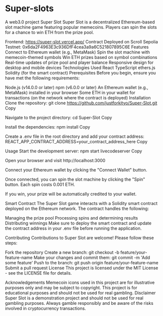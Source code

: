 # Super-slots
A web3.0 project 
Super Slot
Super Slot is a decentralized Ethereum-based slot machine game featuring popular memecoins. Players can spin the slots for a chance to win ETH from the prize pool.

Frontend: https://super-slot.vercel.app/
Contract Deployed on Scroll Sepolia Testnet: 0x6da2F4963E3c936DfF4cea3a9a6C521807895C6E
Features
Connect to Ethereum wallet (e.g., MetaMask)
Spin the slot machine with memecoin-themed symbols
Win ETH prizes based on symbol combinations
Real-time updates of prize pool and player balance
Responsive design for desktop and mobile devices
Technologies Used
React
TypeScript
ethers.js
Solidity (for the smart contract)
Prerequisites
Before you begin, ensure you have met the following requirements:

Node.js (v14.0.0 or later)
npm (v6.0.0 or later)
An Ethereum wallet (e.g., MetaMask) installed in your browser
Some ETH in your wallet for transactions (on the network where the contract is deployed)
Installation
Clone the repository: git clone https://github.com/justforkityo/Super-Slot.git
Copy

Navigate to the project directory: cd Super-Slot
Copy

Install the dependencies: npm install
Copy

Create a .env file in the root directory and add your contract address: REACT_APP_CONTRACT_ADDRESS=your_contract_address_here
Copy

Usage
Start the development server: npm start
livecodeserver Copy

Open your browser and visit http://localhost:3000

Connect your Ethereum wallet by clicking the "Connect Wallet" button.

Once connected, you can spin the slot machine by clicking the "Spin" button. Each spin costs 0.001 ETH.

If you win, your prize will be automatically credited to your wallet.

Smart Contract
The Super Slot game interacts with a Solidity smart contract deployed on the Ethereum network. The contract handles the following:

Managing the prize pool
Processing spins and determining results
Distributing winnings
Make sure to deploy the smart contract and update the contract address in your .env file before running the application.

Contributing
Contributions to Super Slot are welcome! Please follow these steps:

Fork the repository
Create a new branch: git checkout -b feature/your-feature-name
Make your changes and commit them: git commit -m 'Add some feature'
Push to the branch: git push origin feature/your-feature-name
Submit a pull request
License
This project is licensed under the MIT License - see the LICENSE file for details.

Acknowledgements
Memecoin icons used in this project are for illustrative purposes only and may be subject to copyright.
This project is for educational purposes and should not be used for real gambling.
Disclaimer
Super Slot is a demonstration project and should not be used for real gambling purposes. Always gamble responsibly and be aware of the risks involved in cryptocurrency transactions.
